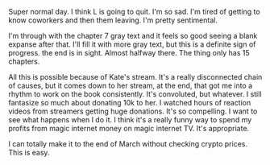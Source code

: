 Super normal day. I think L is going to quit. I'm so sad. I'm tired of getting to know coworkers and then them leaving. I'm pretty sentimental.

I'm through with the chapter 7 gray text and it feels so good seeing a blank expanse after that. I'll fill it with more gray text, but this is a definite sign of progress. the end is in sight. Almost halfway there. The thing only has 15 chapters.

All this is possible because of Kate's stream. It's a really disconnected chain of causes, but it comes down to her stream, at the end, that got me into a rhythm to work on the book consistently. It's convoluted, but whatever. I still fantasize so much about donating 10k to her. I watched hours of reaction videos from streamers getting huge donations. It's so compelling. I want to see what happens when I do it. I think it's a really funny way to spend my profits from magic internet money on magic internet TV. It's appropriate.

I can totally make it to the end of March without checking crypto prices. This is easy.
